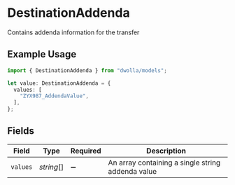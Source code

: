 # DestinationAddenda

Contains addenda information for the transfer

## Example Usage

```typescript
import { DestinationAddenda } from "dwolla/models";

let value: DestinationAddenda = {
  values: [
    "ZYX987_AddendaValue",
  ],
};
```

## Fields

| Field                                             | Type                                              | Required                                          | Description                                       |
| ------------------------------------------------- | ------------------------------------------------- | ------------------------------------------------- | ------------------------------------------------- |
| `values`                                          | *string*[]                                        | :heavy_minus_sign:                                | An array containing a single string addenda value |